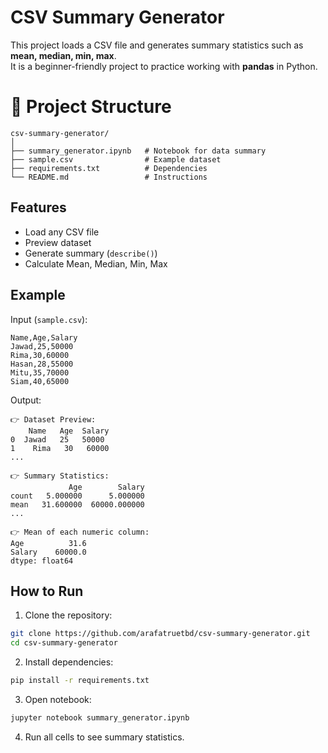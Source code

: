 # CSV Summary Generator

This project loads a CSV file and generates summary statistics such as **mean, median, min, max**.  
It is a beginner-friendly project to practice working with **pandas** in Python.

# 📂 Project Structure

```
csv-summary-generator/
│
├── summary_generator.ipynb   # Notebook for data summary
├── sample.csv                # Example dataset
├── requirements.txt          # Dependencies
└── README.md                 # Instructions
```

## Features

- Load any CSV file
- Preview dataset
- Generate summary (`describe()`)
- Calculate Mean, Median, Min, Max

## Example

Input (`sample.csv`):

```csv
Name,Age,Salary
Jawad,25,50000
Rima,30,60000
Hasan,28,55000
Mitu,35,70000
Siam,40,65000
```

Output:

```
👉 Dataset Preview:
    Name   Age  Salary
0  Jawad   25   50000
1    Rima   30   60000
...

👉 Summary Statistics:
             Age        Salary
count   5.000000      5.000000
mean   31.600000  60000.000000
...

👉 Mean of each numeric column:
Age          31.6
Salary    60000.0
dtype: float64
```

## How to Run

1. Clone the repository:

```bash
git clone https://github.com/arafatruetbd/csv-summary-generator.git
cd csv-summary-generator
```

2. Install dependencies:

```bash
pip install -r requirements.txt
```

3. Open notebook:

```bash
jupyter notebook summary_generator.ipynb
```

4. Run all cells to see summary statistics.


